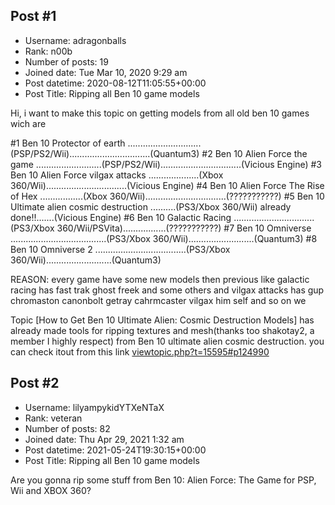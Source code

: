 ## Post #1
- Username: adragonballs
- Rank: n00b
- Number of posts: 19
- Joined date: Tue Mar 10, 2020 9:29 am
- Post datetime: 2020-08-12T11:05:55+00:00
- Post Title: Ripping all Ben 10 game models

Hi, i want to make this topic on getting models from all old ben 10 games wich are 

#1  Ben 10 Protector of earth .............................(PSP/PS2/Wii)................................(Quantum3)
#2  Ben 10 Alien Force the game ..........................(PSP/PS2/Wii)................................(Vicious Engine)
#3  Ben 10 Alien Force vilgax attacks ....................(Xbox 360/Wii)................................(Vicious Engine)
#4  Ben 10 Alien Force The Rise of Hex .................(Xbox 360/Wii)................................(???????????)
#5  Ben 10 Ultimate alien cosmic destruction ..........(PS3/Xbox 360/Wii) already done!!.......(Vicious Engine)
#6  Ben 10 Galactic Racing ................................(PS3/Xbox 360/Wii/PSVita).................(???????????)
#7  Ben 10 Omniverse ......................................(PS3/Xbox 360/Wii)..........................(Quantum3)
#8  Ben 10 Omniverse 2 ....................................(PS3/Xbox 360/Wii)..........................(Quantum3)

REASON:
every game have some new models then previous like galactic racing has fast trak ghost freek and some others and vilgax attacks has gup chromaston canonbolt getray cahrmcaster vilgax him self and so on we 

Topic [How to Get Ben 10 Ultimate Alien: Cosmic Destruction Models] has already made tools for ripping textures and mesh(thanks too shakotay2, a member I highly respect) from Ben 10 ultimate alien cosmic destruction. you can check itout from this link
[viewtopic.php?t=15595#p124990](https://forum.xentax.com/viewtopic.php?t=15595#p124990)
## Post #2
- Username: lilyampykidYTXeNTaX
- Rank: veteran
- Number of posts: 82
- Joined date: Thu Apr 29, 2021 1:32 am
- Post datetime: 2021-05-24T19:30:15+00:00
- Post Title: Ripping all Ben 10 game models

Are you gonna rip some stuff from Ben 10: Alien Force: The Game for PSP, Wii and XBOX 360?
